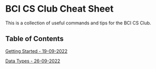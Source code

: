# BCI CS Club Cheat Sheet

This is a collection of useful commands and tips for the BCI CS Club.

## Table of Contents

[Getting Started - 19-09-2022](Lessons/Day%201%20-%20Getting%20Started%20-%2019-09-2022.md)

[Data Types - 26-09-2022](Lessons/Day%202%20-%20Data%20Types%20-%2026-09-2022.md)
